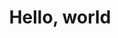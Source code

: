 ---
title: 'Hello, world'
layout: 'layouts/home.html'
metaDesc: 'I am the meta desc for the home page.'
color: 'var(--color-home)'
intro:
    main: 'Luke Larsen'
    summary: 'UX + Front End'
    image: './src/images/page-headers/home.jpg'
    imageAlt: 'Luke Larsen UX + Front End'
---